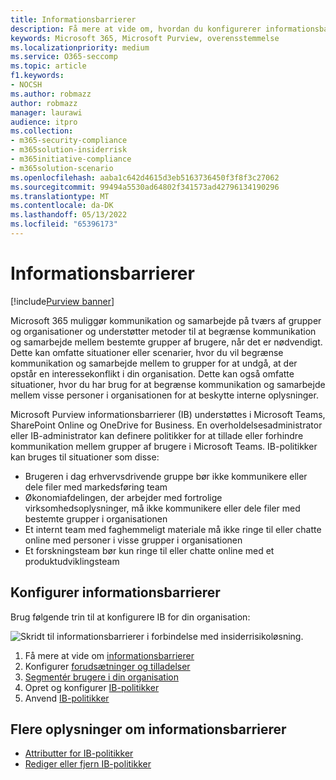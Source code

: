```yaml
---
title: Informationsbarrierer
description: Få mere at vide om, hvordan du konfigurerer informationsbarrierer i Microsoft Purview.
keywords: Microsoft 365, Microsoft Purview, overensstemmelse
ms.localizationpriority: medium
ms.service: O365-seccomp
ms.topic: article
f1.keywords:
- NOCSH
ms.author: robmazz
author: robmazz
manager: laurawi
audience: itpro
ms.collection:
- m365-security-compliance
- m365solution-insiderrisk
- m365initiative-compliance
- m365solution-scenario
ms.openlocfilehash: aaba1c642d4615d3eb5163736450f3f8f3c27062
ms.sourcegitcommit: 99494a5530ad64802f341573ad42796134190296
ms.translationtype: MT
ms.contentlocale: da-DK
ms.lasthandoff: 05/13/2022
ms.locfileid: "65396173"
---
```

# <a name="information-barriers"></a>Informationsbarrierer

[!include[Purview banner](../includes/purview-rebrand-banner.md)]

Microsoft 365 muliggør kommunikation og samarbejde på tværs af grupper og organisationer og understøtter metoder til at begrænse kommunikation og samarbejde mellem bestemte grupper af brugere, når det er nødvendigt. Dette kan omfatte situationer eller scenarier, hvor du vil begrænse kommunikation og samarbejde mellem to grupper for at undgå, at der opstår en interessekonflikt i din organisation. Dette kan også omfatte situationer, hvor du har brug for at begrænse kommunikation og samarbejde mellem visse personer i organisationen for at beskytte interne oplysninger.

Microsoft Purview informationsbarrierer (IB) understøttes i Microsoft Teams, SharePoint Online og OneDrive for Business. En overholdelsesadministrator eller IB-administrator kan definere politikker for at tillade eller forhindre kommunikation mellem grupper af brugere i Microsoft Teams. IB-politikker kan bruges til situationer som disse:

- Brugeren i dag erhvervsdrivende gruppe bør ikke kommunikere eller dele filer med markedsføring team
- Økonomiafdelingen, der arbejder med fortrolige virksomhedsoplysninger, må ikke kommunikere eller dele filer med bestemte grupper i organisationen
- Et internt team med faghemmeligt materiale må ikke ringe til eller chatte online med personer i visse grupper i organisationen
- Et forskningsteam bør kun ringe til eller chatte online med et produktudviklingsteam

## <a name="configure-information-barriers"></a>Konfigurer informationsbarrierer

Brug følgende trin til at konfigurere IB for din organisation:

![Skridt til informationsbarrierer i forbindelse med insiderrisikoløsning.](../media/ir-solution-ib-steps.png)

1. Få mere at vide om [informationsbarrierer](information-barriers.md)
2. Konfigurer [forudsætninger og tilladelser](information-barriers-policies.md#step-1-make-sure-prerequisites-are-met)
3. [Segmentér brugere i din organisation](information-barriers-policies.md#step-2-segment-users-in-your-organization)
4. Opret og konfigurer [IB-politikker](information-barriers-policies.md#step-3-create-ib-policies)
5. Anvend [IB-politikker](information-barriers-policies.md#step-4-apply-ib-policies)

## <a name="more-information-about-information-barriers"></a>Flere oplysninger om informationsbarrierer

- [Attributter for IB-politikker](information-barriers-attributes.md)
- [Rediger eller fjern IB-politikker](information-barriers-edit-segments-policies.md)
